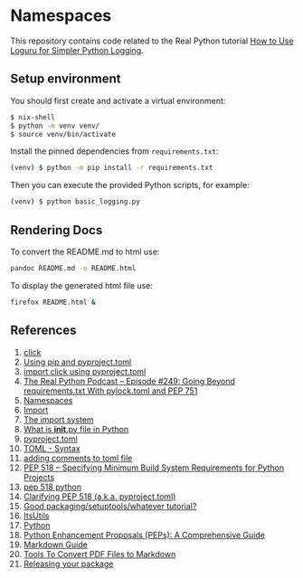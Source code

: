 # Namespaces

This repository contains code related to the Real Python tutorial [How to Use Loguru for Simpler Python Logging](https://realpython.com/python-loguru/).

## Setup environment

You should first create and activate a virtual environment:

```sh
$ nix-shell
$ python -m venv venv/
$ source venv/bin/activate
```

Install the pinned dependencies from `requirements.txt`:

```sh
(venv) $ python -m pip install -r requirements.txt
```

Then you can execute the provided Python scripts, for example:

```sh
(venv) $ python basic_logging.py
```

## Rendering Docs

To convert the README.md to html use:

```sh
pandoc README.md -o README.html
```

To display the generated html file use:

```sh
firefox README.html &
```


## References

1. [click](https://docs.google.com/document/d/1uzLWBVaI9EotwqOt-521bBM5jlpLCbH55fc70lWBK7k/edit?pli=1&tab=t.0)
1. [Using pip and pyproject.toml](https://gemini.google.com/share/ca70de5996e0)
1. [import click using pyproject.toml](https://docs.google.com/document/d/1cejOZYgWVBocAskS2ziipkA71OpUXNscpYaFQ7vdzSE/edit?tab=t.0)
1. [The Real Python Podcast – Episode #249: Going Beyond requirements.txt With pylock.toml and PEP 751](https://realpython.com/podcasts/rpp/249/?utm_source=notification_summary&utm_medium=email&utm_campaign=2025-05-16)
1. [Namespaces](https://docs.python.org/3/tutorial/classes.html#python-scopes-and-namespaces)
2. [Import](https://docs.python.org/3/reference/simple_stmts.html#import)
3. [The import system](https://docs.python.org/3/reference/import.html)
4. [What is __init__.py file in Python](https://www.python-engineer.com/posts/init-py-file/)
5. [pyproject.toml](https://pip.pypa.io/en/stable/reference/build-system/pyproject-toml/)
6. [TOML - Syntax](https://www.w3schools.io/file/toml-syntax/)
6. [adding comments to toml file](https://www.bing.com/search?q=adding+comments+to+toml+file&form=ANNTH1&refig=31e13b1ad81f4cd59b25e1f8b0b54662&pc=W147&ucpdpc=UCPD&adppc=EDGEDBB)
5. [PEP 518 – Specifying Minimum Build System Requirements for Python Projects](https://peps.python.org/pep-0518/)
5. [pep 518 python](https://www.bing.com/search?q=pep+518+python&FORM=QSRE1)
5. [Clarifying PEP 518 (a.k.a. pyproject.toml)](https://snarky.ca/clarifying-pep-518/)
5. [Good packaging/setuptools/whatever tutorial?](https://discuss.python.org/t/good-packaging-setuptools-whatever-tutorial/19378/3)
6. [ItsUtils](https://github.com/TheItsProjects/ItsUtils)
5. [Python](https://nixos.wiki/wiki/Python)
6. [Python Enhancement Proposals (PEPs): A Comprehensive Guide](https://coderivers.org/blog/pep-python/)
6. [Markdown Guide](https://www.markdownguide.org/)
7. [Tools To Convert PDF Files to Markdown](https://pdf.wondershare.com/convert-pdf/pdf-to-markdown.html)
8. [Releasing your package](https://pythonpackaging.info/07-Package-Release.html)
